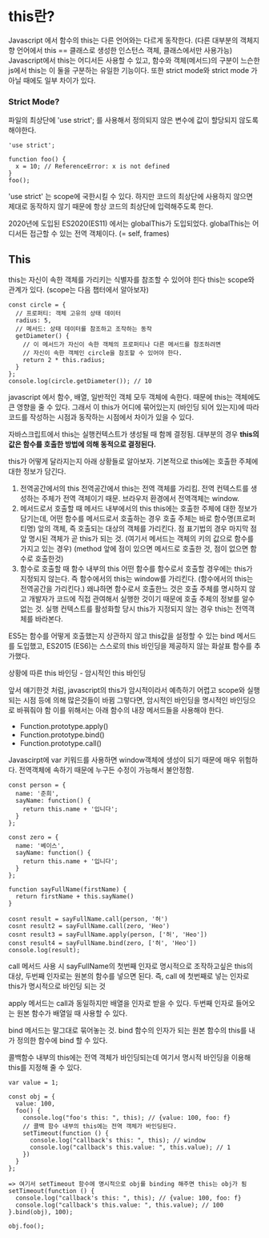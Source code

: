 # this란?

Javascript 에서 함수의 this는 다른 언어와는 다르게 동작한다. (다른 대부분의 객체지향 언어에서 this == 클래스로 생성한 인스턴스 객체, 클래스에서만 사용가능)
Javascript에서 this는 어디서든 사용할 수 있고, 함수와 객체(메서드)의 구분이 느슨한 js에서 this는 이 둘을 구분하는 유일한 기능이다.
또한 strict mode와 strict mode 가 아닐 때에도 일부 차이가 있다.

### Strict Mode?

파일의 최상단에 'use strict'; 를 사용해서 정의되지 않은 변수에 값이 할당되지 않도록 해야한다.

```
'use strict';

function foo() {
  x = 10; // ReferenceError: x is not defined
}
foo();
```

'use strict' 는 scope에 국한시킬 수 있다.
하지만 코드의 최상단에 사용하지 않으면 제대로 동작하지 않기 때문에
항상 코드의 최상단에 입력해주도록 한다.

2020년에 도입된 ES2020(ES11) 에서는 globalThis가 도입되었다.
globalThis는 어디서든 접근할 수 있는 전역 객체이다.
(= self, frames)

## This

this는 자신이 속한 객체를 가리키는 식별자를 참조할 수 있어야 힌다
this는 scope와 관계가 있다. (scope는 다음 챕터에서 알아보자)

```
const circle = {
  // 프로퍼티: 객체 고유의 상태 데이터
  radius: 5,
  // 메서드: 상태 데이터를 참조하고 조작하는 동작
  getDiameter() {
    // 이 메서드가 자신이 속한 객체의 프로퍼티나 다른 메서드를 참조하려면
    // 자신이 속한 객체인 circle을 참조할 수 있어야 한다.
    return 2 * this.radius;
  }
};
console.log(circle.getDiameter()); // 10
```

javascript 에서 함수, 배열, 일반적인 객체 모두 객체에 속한다.
때문에 this는 객체에도 큰 영향을 줄 수 있다.
그래서 이 this가 어디에 묶어있는지 (바인딩 되어 있는지)에 따라
코드를 작성하는 시점과 동작하는 시점에서 차이가 있을 수 있다.

자바스크립트에서 this는 실행컨텍스트가 생성될 때 함께 결정됨.
대부분의 경우 **this의 값은 함수를 호출한 방법에 의해 동적으로 결정된다.**

this가 어떻게 달라지는지 아래 상황들로 알아보자.
기본적으로 this에는 호출한 주체에 대한 정보가 담긴다.

1. 전역공간에서의 this
   전역공간에서 this는 전역 객체를 가리킴.
   전역 컨텍스트를 생성하는 주체가 전역 객체이기 때문.
   브라우저 환경에서 전역객체는 window.
2. 메서드로서 호출할 때 메서드 내부에서의 this
   this에는 호출한 주체에 대한 정보가 담기는데, 어떤 함수를 메서드로서 호출하는 경우 호출 주체는 바로 함수명(프로퍼티명) 앞의 객체, 즉 호출되는 대상의 객체를 가리킨다. 점 표기법의 경우 마지막 점 앞 명시된 객체가 곧 this가 되는 것.
   (여기서 메서드는 객체의 키의 값으로 함수를 가지고 있는 경우)
   (method 앞에 점이 있으면 메서드로 호출한 것, 점이 없으면 함수로 호출한것)
3. 함수로 호출할 때 함수 내부의 this
   어떤 함수를 함수로서 호출할 경우에는 this가 지정되지 않는다.
   즉 함수에서의 this는 window를 가리킨다. (함수에서의 this는 전역공간을 가리킨다.)
   왜냐하면 함수로서 호출한느 것은 호출 주체를 명시하지 않고 개발자가 코드에 직접 관여해서 실행한 것이기 때문에 호출 주체의 정보를 알수 없는 것. 실행 컨텍스트를 활성화할 당시 this가 지정되지 않는 경우 this는 전역객체를 바라본다.

ES5는 함수를 어떻게 호출했는지 상관하지 않고 this값을 설정할 수 있는 bind 메서드를 도입했고,
ES2015 (ES6)는 스스로의 this 바인딩을 제공하지 않는 화살표 함수를 추가했다.

상황에 따른 this 바인딩 - 암시적인 this 바인딩

앞서 얘기한것 처럼, javascript의 this가 암시적이라서 예측하기 어렵고 scope와 실행되는 시점 등에 의해 많은것들이 바뀜
그렇다면, 암시적인 바인딩을 명시적인 바인딩으로 바꿔줘야 함
이를 위해서는 아래 함수의 내장 메서드들을 사용해야 한다.

- Function.prototype.apply()
- Function.prototype.bind()
- Function.prototype.call()

Javascirpt에 var 키워드를 사용하면 window객체에 생성이 되기 때문에 매우 위험하다.
전역객체에 속하기 때문에 누구든 수정이 가능해서 불안정함.

```
const person = {
  name: '준희',
  sayName: function() {
    return this.name + '입니다';
  }
};

const zero = {
  name: '베이스',
  sayName: function() {
    return this.name + '입니다';
  }
};

function sayFullName(firstName) {
  return firstName + this.sayName()
}

cosnt result = sayFullName.call(person, '허')
cosnt result2 = sayFullName.call(zero, 'Heo')
cosnt result3 = sayFullName.apply(person, ['허', 'Heo'])
const result4 = sayFullName.bind(zero, ['허', 'Heo'])
console.log(result);
```

call 메서드 사용 시 sayFullName의 첫번째 인자로 명시적으로 조작하고싶은 this의 대상,
두번째 인자로는 원본의 함수를 넣으면 된다.
즉, call 에 첫번째로 넣는 인자로 this가 명시적으로 바인딩 되는 것

apply 메서드는 call과 동일하지만 배열을 인자로 받을 수 있다.
두번째 인자로 들어오는 원본 함수가 배열일 때 사용할 수 있다.

bind 메서드는 말그대로 묶어놓는 것. bind 함수의 인자가 되는 원본 함수의 this를
내가 정의한 함수에 bind 할 수 있다.

콜백함수 내부의 this에는 전역 객체가 바인딩되는데 여기서 명시적 바인딩을 이용해
this를 지정해 줄 수 있다.

```
var value = 1;

const obj = {
  value: 100,
  foo() {
    console.log("foo's this: ", this); // {value: 100, foo: f}
    // 콜백 함수 내부의 this에는 전역 객체가 바인딩된다.
    setTimeout(function () {
      console.log("callback's this: ", this); // window
      console.log("callback's this.value: ", this.value); // 1
    })
  }
};

=> 여기서 setTimeout 함수에 명시적으로 obj를 binding 해주면 this는 obj가 됨
setTimeout(function () {
  console.log("callback's this: ", this); // {value: 100, foo: f}
  console.log("callback's this.value: ", this.value); // 100
}.bind(obj), 100);

obj.foo();
```
